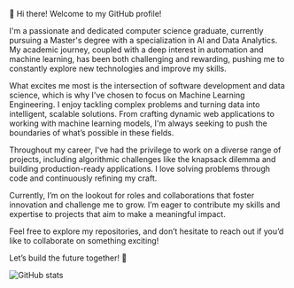 
👋 Hi there! Welcome to my GitHub profile!

I'm a passionate and dedicated computer science graduate, currently pursuing a Master's degree with a specialization in AI and Data Analytics. My academic journey, coupled with a deep interest in automation and machine learning, has been both challenging and rewarding, pushing me to constantly explore new technologies and improve my skills.

What excites me most is the intersection of software development and data science, which is why I've chosen to focus on Machine Learning Engineering. I enjoy tackling complex problems and turning data into intelligent, scalable solutions. From crafting dynamic web applications to working with machine learning models, I'm always seeking to push the boundaries of what’s possible in these fields.

Throughout my career, I've had the privilege to work on a diverse range of projects, including algorithmic challenges like the knapsack dilemma and building production-ready applications. I love solving problems through code and continuously refining my craft.

Currently, I’m on the lookout for roles and collaborations that foster innovation and challenge me to grow. I’m eager to contribute my skills and expertise to projects that aim to make a meaningful impact.

Feel free to explore my repositories, and don’t hesitate to reach out if you’d like to collaborate on something exciting!

Let’s build the future together! 🚀



![GitHub stats](https://github-readme-stats.vercel.app/api?username=3npC0nf1g&show_icons=true&theme=dracula)



<!--
**3npC0nf1g/3npC0nf1g** is a ✨ _special_ ✨ repository because its `README.md` (this file) appears on your GitHub profile.

Here are some ideas to get you started:

- 🔭 I’m currently working on ...
- 🌱 I’m currently learning ...
- 👯 I’m looking to collaborate on ...
- 🤔 I’m looking for help with ...
- 💬 Ask me about ...
- 📫 How to reach me: ...
- 😄 Pronouns: ...
- ⚡ Fun fact: ...
-->
